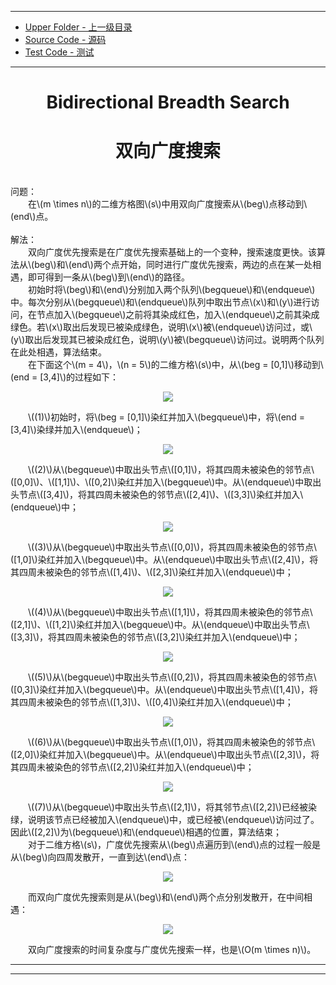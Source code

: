 <script type="text/javascript" async src="//cdn.bootcss.com/mathjax/2.7.0/MathJax.js?config=TeX-AMS-MML_HTMLorMML"></script>
<script type="text/javascript" async src="https://cdnjs.cloudflare.com/ajax/libs/mathjax/2.7.1/MathJax.js?config=TeX-MML-AM_CHTML"></script>

--------
* [Upper Folder - 上一级目录](../)
* [Source Code - 源码](https://github.com/zhaochenyou/Way-to-Algorithm/blob/master/src/Search/BidirectionalBreadthSearch.hpp)
* [Test Code - 测试](https://github.com/zhaochenyou/Way-to-Algorithm/blob/master/src/Search/BidirectionalBreadthSearch.cpp)

--------

<div>
<h1 align="center">Bidirectional Breadth Search</h1>
<h1 align="center">双向广度搜索</h1>
<br>
问题： <br>
&emsp;&emsp;在\(m \times n\)的二维方格图\(s\)中用双向广度搜索从\(beg\)点移动到\(end\)点。 <br>
<br>
解法： <br>
&emsp;&emsp;双向广度优先搜索是在广度优先搜索基础上的一个变种，搜索速度更快。该算法从\(beg\)和\(end\)两个点开始，同时进行广度优先搜索，两边的点在某一处相遇，即可得到一条从\(beg\)到\(end\)的路径。 <br>
&emsp;&emsp;初始时将\(beg\)和\(end\)分别加入两个队列\(begqueue\)和\(endqueue\)中。每次分别从\(begqueue\)和\(endqueue\)队列中取出节点\(x\)和\(y\)进行访问，在节点加入\(begqueue\)之前将其染成红色，加入\(endqueue\)之前其染成绿色。若\(x\)取出后发现已被染成绿色，说明\(x\)被\(endqueue\)访问过，或\(y\)取出后发现其已被染成红色，说明\(y\)被\(begqueue\)访问过。说明两个队列在此处相遇，算法结束。 <br>
&emsp;&emsp;在下面这个\(m = 4\)，\(n = 5\)的二维方格\(s\)中，从\(beg = [0,1]\)移动到\(end = [3,4]\)的过程如下： <br>
<p align="center"><img src="../res/BidirectionalBreadthSearch1.png" /></p>
&emsp;&emsp;\((1)\)初始时，将\(beg = [0,1]\)染红并加入\(begqueue\)中，将\(end = [3,4]\)染绿并加入\(endqueue\)； <br>
<p align="center"><img src="../res/BidirectionalBreadthSearch2.png" /></p>
&emsp;&emsp;\((2)\)从\(begqueue\)中取出头节点\([0,1]\)，将其四周未被染色的邻节点\([0,0]\)、\([1,1]\)、\([0,2]\)染红并加入\(begqueue\)中。从\(endqueue\)中取出头节点\([3,4]\)，将其四周未被染色的邻节点\([2,4]\)、\([3,3]\)染红并加入\(endqueue\)中； <br>
<p align="center"><img src="../res/BidirectionalBreadthSearch3.png" /></p>
&emsp;&emsp;\((3)\)从\(begqueue\)中取出头节点\([0,0]\)，将其四周未被染色的邻节点\([1,0]\)染红并加入\(begqueue\)中。从\(endqueue\)中取出头节点\([2,4]\)，将其四周未被染色的邻节点\([1,4]\)、\([2,3]\)染红并加入\(endqueue\)中； <br>
<p align="center"><img src="../res/BidirectionalBreadthSearch4.png" /></p>
&emsp;&emsp;\((4)\)从\(begqueue\)中取出头节点\([1,1]\)，将其四周未被染色的邻节点\([2,1]\)、\([1,2]\)染红并加入\(begqueue\)中。从\(endqueue\)中取出头节点\([3,3]\)，将其四周未被染色的邻节点\([3,2]\)染红并加入\(endqueue\)中； <br>
<p align="center"><img src="../res/BidirectionalBreadthSearch5.png" /></p>
&emsp;&emsp;\((5)\)从\(begqueue\)中取出头节点\([0,2]\)，将其四周未被染色的邻节点\([0,3]\)染红并加入\(begqueue\)中。从\(endqueue\)中取出头节点\([1,4]\)，将其四周未被染色的邻节点\([1,3]\)、\([0,4]\)染红并加入\(endqueue\)中； <br>
<p align="center"><img src="../res/BidirectionalBreadthSearch6.png" /></p>
&emsp;&emsp;\((6)\)从\(begqueue\)中取出头节点\([1,0]\)，将其四周未被染色的邻节点\([2,0]\)染红并加入\(begqueue\)中。从\(endqueue\)中取出头节点\([2,3]\)，将其四周未被染色的邻节点\([2,2]\)染红并加入\(endqueue\)中； <br>
<p align="center"><img src="../res/BidirectionalBreadthSearch7.png" /></p>
&emsp;&emsp;\((7)\)从\(begqueue\)中取出头节点\([2,1]\)，将其邻节点\([2,2]\)已经被染绿，说明该节点已经被加入\(endqueue\)中，或已经被\(endqueue\)访问过了。因此\([2,2]\)为\(begqueue\)和\(endqueue\)相遇的位置，算法结束； <br>
&emsp;&emsp;对于二维方格\(s\)，广度优先搜索从\(beg\)点遍历到\(end\)点的过程一般是从\(beg\)向四周发散开，一直到达\(end\)点： <br>
<p align="center"><img src="../res/BidirectionalBreadthSearch8.png" /></p>
&emsp;&emsp;而双向广度优先搜索则是从\(beg\)和\(end\)两个点分别发散开，在中间相遇： <br>
<p align="center"><img src="../res/BidirectionalBreadthSearch9.png" /></p>
&emsp;&emsp;双向广度搜索的时间复杂度与广度优先搜索一样，也是\(O(m \times n)\)。 <br>
</div>

--------
--------
